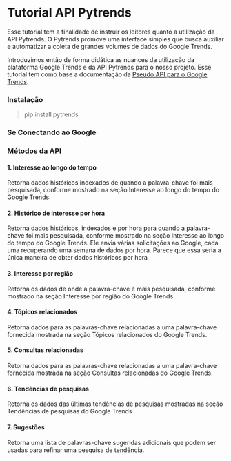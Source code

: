 # Tutorial API Pytrends

Esse tutorial tem a finalidade de instruir os leitores quanto a utilização da API Pytrends. O Pytrends promove uma interface simples que busca auxiliar e automatizar a coleta de grandes volumes de dados do Google Trends. 

Introduzimos então de forma didática as nuances da utilização da plataforma Google Trends e da API Pytrends para o nosso projeto. 
Esse tutorial tem como base a documentação da [Pseudo API para o  Google Trends](https://pypi.org/project/pytrends/#related-queries).

### Instalação

> pip install pytrends

### Se Conectando ao Google

### Métodos da API

#### 1. Interesse ao longo do tempo

Retorna dados históricos indexados de quando a palavra-chave foi mais pesquisada, conforme mostrado na seção Interesse ao longo do tempo do Google Trends.



#### 2. Histórico de interesse por hora

Retorna dados históricos, indexados e por hora para quando a palavra-chave foi mais pesquisada, conforme mostrado na seção Interesse ao longo do tempo do Google Trends. Ele envia várias solicitações ao Google, cada uma recuperando uma semana de dados por hora. Parece que essa seria a única maneira de obter dados históricos por hora

#### 3. Interesse por região 

Retorna os dados de onde a palavra-chave é mais pesquisada, conforme mostrado na seção Interesse por região do Google Trends.

#### 4. Tópicos relacionados

Retorna dados para as palavras-chave relacionadas a uma palavra-chave fornecida mostrada na seção Tópicos relacionados do Google Trends.

#### 5. Consultas relacionadas

Retorna dados para as palavras-chave relacionadas a uma palavra-chave fornecida mostrada na seção Consultas relacionadas do Google Trends.

#### 6. Tendências de pesquisas

Retorna os dados das últimas tendências de pesquisas mostradas na seção Tendências de pesquisas do Google Trends

#### 7. Sugestões

Retorna uma lista de palavras-chave sugeridas adicionais que podem ser usadas para refinar uma pesquisa de tendência. 

